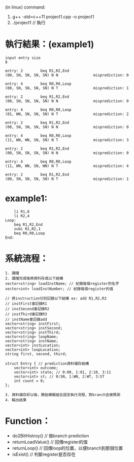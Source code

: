 (in linux)
command:
1. g++ -std=c++11 project1.cpp -o project1
2. ./project1 // 執行

執行結果：(example1)
=================================================================
	input entry size
	8

	entry: 2        beq R1,R2,End
	(00, SN, SN, SN, SN) N N                misprediction: 0

	entry: 4        beq R0,R0,Loop
	(00, SN, SN, SN, SN) N T                misprediction: 1

	entry: 2        beq R1,R2,End
	(00, SN, SN, SN, SN) N N                misprediction: 0

	entry: 4        beq R0,R0,Loop
	(01, WN, SN, SN, SN) N T                misprediction: 2

	entry: 2        beq R1,R2,End
	(00, SN, SN, SN, SN) N N                misprediction: 0

	entry: 4        beq R0,R0,Loop
	(11, WN, WN, SN, SN) N T                misprediction: 3

	entry: 2        beq R1,R2,End
	(00, SN, SN, SN, SN) N N                misprediction: 0

	entry: 4        beq R0,R0,Loop
	(11, WN, WN, SN, WN) N T                misprediction: 4

	entry: 2        beq R1,R2,End
	(00, SN, SN, SN, SN) N T                misprediction: 1

example1:
=================================================================
		li R1,0
		li R2,4
	Loop:
		beq R1,R2,End
		subi R2,R2,1
		beq R0,R0,Loop
	End:

系統流程：
=================================================================
	1. 讀擋
	2. 讀擋完成後將資料存成以下結構
	vector<string> loadInstName; // 紀錄每個register的名字
	vector<int> loadInstNumber; // 紀錄每個register的值

	// 將instruction分別記錄以下結構 ex: add R1,R2,R3
	// instFirst會記錄R1
	// instSecond會記錄R2
	// instThird會記錄R3
	// instName會記錄add
	vector<string> instFirst;
	vector<string> instSecond;
	vector<string> instThird;
	vector<string> loopName;
	vector<string> instName;
	vector<int> instLocation;
	vector<int> loopLocation;
	string first, second, third;
	
	struct Entry { // prediction資料儲存結構
		vector<int> outcome;
		vector<int> state; // 0:00, 1:01, 2:10, 3:11
		vector<int> st; // 0:SN, 1:WN, 2:WT, 3:ST
		int count = 0;
	};

	3. 資料儲存好以後，開始模擬組合語言執行流程，對branch去做預測
	4. 輸出結果

Function：
=================================================================

* do2BitHistroy() // 做branch prediction
* returnLoadValue() // 回傳register的值
* returnLoop() // 回傳loop的位置，以便branch到那個位置
* isExist() // 判斷register是否存在
